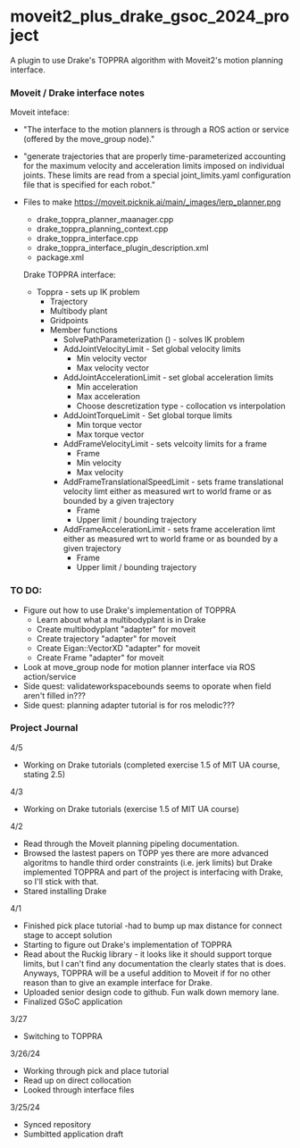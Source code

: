 # moveit2_plus_drake_gsoc_2024_project
A plugin to use Drake's TOPPRA algorithm with Moveit2's motion planning interface.

### Moveit / Drake interface notes
Moveit inteface:
* "The interface to the motion planners is through a ROS action or service (offered by the move_group node)."
* "generate trajectories that are properly time-parameterized accounting for the maximum velocity and acceleration limits imposed on individual joints. These limits are read from a special joint_limits.yaml configuration file that is specified for each robot."
* Files to make https://moveit.picknik.ai/main/_images/lerp_planner.png
  * drake_toppra_planner_maanager.cpp
  * drake_toppra_planning_context.cpp
  * drake_toppra_interface.cpp
  * drake_toppra_interface_plugin_description.xml
  * package.xml

  Drake TOPPRA interface:
  * Toppra - sets up IK problem
    * Trajectory
    * Multibody plant
    * Gridpoints
    * Member functions
      * SolvePathParameterization () - solves IK problem
      * AddJointVelocityLimit - Set global velocity limits
        * Min velocity vector
        * Max velocity vector
      * AddJointAccelerationLimit - set global acceleration limits
        * Min acceleration
        * Max acceleration
        * Choose descretization type - collocation vs interpolation
      * AddJointTorqueLimit - Set global torque limits
        * Min torque vector
        * Max torque vector
      * AddFrameVelocityLimit - sets velcoity limits for a frame
        * Frame
        * Min velocity
        * Max velocity
      * AddFrameTranslationalSpeedLimit - sets frame translational velocity limt either as measured wrt to world frame or as bounded by a given trajectory
        * Frame
        * Upper limit / bounding trajectory
      * AddFrameAccelerationLimit - sets frame acceleration limt either as measured wrt to world frame or as bounded by a given trajectory
        * Frame
        * Upper limit / bounding trajectory
     
    
### TO DO:
* Figure out how to use Drake's implementation of TOPPRA
  * Learn about what a multibodyplant is in Drake
  * Create multibodyplant "adapter" for moveit
  * Create trajectory "adapter" for moveit
  * Create Eigan::VectorXD "adapter" for moveit
  * Create Frame "adapter" for moveit
* Look at move_group node for motion planner interface via ROS action/service
* Side quest: validateworkspacebounds seems to oporate when field aren't filled in???
* Side quest: planning adapter tutorial is for ros melodic???


### Project Journal
4/5
* Working on Drake tutorials (completed exercise 1.5 of MIT UA course, stating 2.5)

4/3
* Working on Drake tutorials (exercise 1.5 of MIT UA course)

4/2
* Read through the Moveit planning pipeling documentation.
* Browsed the lastest papers on TOPP yes there are more advanced algoritms to handle third order constraints (i.e. jerk limits) but Drake implemented TOPPRA and part of the project is interfacing with Drake, so I'll stick with that.
* Stared installing Drake

4/1
* Finished pick place tutorial -had to bump up max distance for connect stage to accept solution
* Starting to figure out Drake's implementation of TOPPRA
* Read about the Ruckig library - it looks like it should support torque limits, but I can't find any documentation the clearly states that is does. Anyways, TOPPRA will be a useful addition to Moveit if for no other reason than to give an example interface for Drake.
* Uploaded senior design code to github. Fun walk down memory lane.
* Finalized GSoC application

3/27
* Switching to TOPPRA

3/26/24
* Working through pick and place tutorial
* Read up on direct collocation
* Looked through interface files

3/25/24
* Synced repository
* Sumbitted application draft
